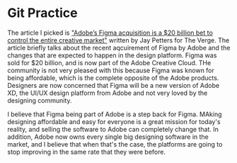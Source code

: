 # Git Practice

The article I picked is ["Adobe’s Figma acquisition is a $20 billion bet to control the entire creative market"](https://www.theverge.com/2022/9/17/23357404/adobe-figma-acquisition-20-billion-bet-control-creative-market-antitrust) written by Jay Petters for The Verge. The article briefly talks about the recent aqcuirement of Figma by Adobe and the changes that are expected to happen in the design platform. Figma was sold for $20 billion, and is now part of the Adobe Creative Cloud. THe community is not very pleased with this because Figma was known for being affordable, which is the complete opposite of the Adobe products. Designers are now concerned that Figma will be a new version of Adobe XD, the UI/UX design platform from Adobe and not very loved by the designing community.

I believe that Figma being part of Adobe is a step back for Figma. MAking designing affordable and easy for everyone is a great mission for today's reality, and selling the software to Adobe can completely change that. In addition, Adobe now owns every single big designing software in the market, and I believe that when that's the case, the platforms are going to stop improving in the same rate that they were before.